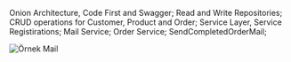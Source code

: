 Onion Architecture, Code First and Swagger;
Read and Write Repositories;
CRUD operations for Customer, Product and Order; 
Service Layer, Service Registirations;
Mail Service;
Order Service;
SendCompletedOrderMail;

![Örnek Mail](https://github.com/gokgu/ECommerce_API/assets/15246646/57ad5756-94cc-4a61-91a8-fe801fc16622)

